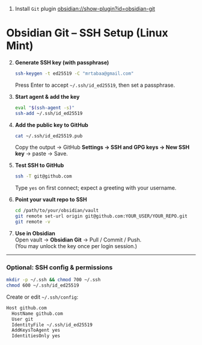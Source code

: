 1. Install `Git` plugin [obsidian://show-plugin?id=obsidian-git](obsidian://show-plugin?id=obsidian-git)
# Obsidian Git – SSH Setup (Linux Mint)

2. **Generate SSH key (with passphrase)**    
    ```bash
    ssh-keygen -t ed25519 -C "mrtabaa@gmail.com"
    ```
    
    Press Enter to accept `~/.ssh/id_ed25519`, then set a passphrase.
    
3. **Start agent & add the key**
    ```bash
    eval "$(ssh-agent -s)"
    ssh-add ~/.ssh/id_ed25519
    ```
    
4. **Add the public key to GitHub**
    ```bash
    cat ~/.ssh/id_ed25519.pub
    ```
    
    Copy the output → GitHub **Settings → SSH and GPG keys → New SSH key** → paste → Save.
    
5. **Test SSH to GitHub**
    ```bash
    ssh -T git@github.com
    ```
    
    Type `yes` on first connect; expect a greeting with your username.
    
6. **Point your vault repo to SSH**
    ```bash
    cd /path/to/your/obsidian/vault
    git remote set-url origin git@github.com:YOUR_USER/YOUR_REPO.git
    git remote -v
    ```
    
7. **Use in Obsidian**  
    Open vault → **Obsidian Git** → Pull / Commit / Push.  
    (You may unlock the key once per login session.)
    

---

### Optional: SSH config & permissions

```bash
mkdir -p ~/.ssh && chmod 700 ~/.ssh
chmod 600 ~/.ssh/id_ed25519
```

Create or edit `~/.ssh/config`:
```bash
Host github.com
  HostName github.com
  User git
  IdentityFile ~/.ssh/id_ed25519
  AddKeysToAgent yes
  IdentitiesOnly yes
```
